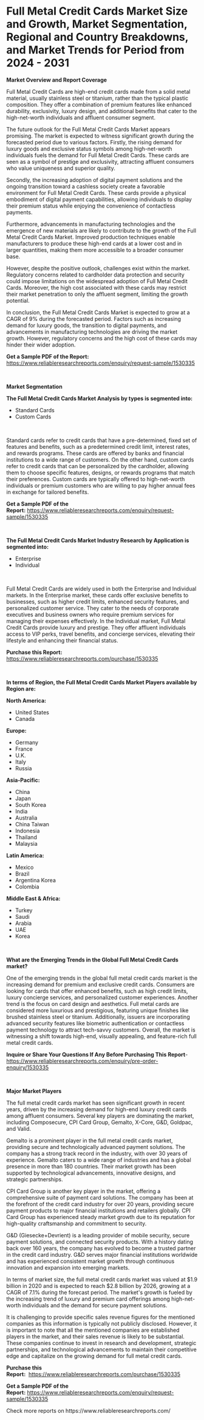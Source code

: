 <p><h1>Full Metal Credit Cards Market Size and Growth, Market Segmentation, Regional and Country Breakdowns, and Market Trends for Period from 2024 -  2031</h1></p><p><strong>Market Overview and Report Coverage</strong></p>
<p><p>Full Metal Credit Cards are high-end credit cards made from a solid metal material, usually stainless steel or titanium, rather than the typical plastic composition. They offer a combination of premium features like enhanced durability, exclusivity, luxury design, and additional benefits that cater to the high-net-worth individuals and affluent consumer segment.</p><p>The future outlook for the Full Metal Credit Cards Market appears promising. The market is expected to witness significant growth during the forecasted period due to various factors. Firstly, the rising demand for luxury goods and exclusive status symbols among high-net-worth individuals fuels the demand for Full Metal Credit Cards. These cards are seen as a symbol of prestige and exclusivity, attracting affluent consumers who value uniqueness and superior quality.</p><p>Secondly, the increasing adoption of digital payment solutions and the ongoing transition toward a cashless society create a favorable environment for Full Metal Credit Cards. These cards provide a physical embodiment of digital payment capabilities, allowing individuals to display their premium status while enjoying the convenience of contactless payments.</p><p>Furthermore, advancements in manufacturing technologies and the emergence of new materials are likely to contribute to the growth of the Full Metal Credit Cards Market. Improved production techniques enable manufacturers to produce these high-end cards at a lower cost and in larger quantities, making them more accessible to a broader consumer base.</p><p>However, despite the positive outlook, challenges exist within the market. Regulatory concerns related to cardholder data protection and security could impose limitations on the widespread adoption of Full Metal Credit Cards. Moreover, the high cost associated with these cards may restrict their market penetration to only the affluent segment, limiting the growth potential.</p><p>In conclusion, the Full Metal Credit Cards Market is expected to grow at a CAGR of 9% during the forecasted period. Factors such as increasing demand for luxury goods, the transition to digital payments, and advancements in manufacturing technologies are driving the market growth. However, regulatory concerns and the high cost of these cards may hinder their wider adoption.</p></p>
<p><strong>Get a Sample PDF of the Report:</strong> <a href="https://www.reliableresearchreports.com/enquiry/request-sample/1530335">https://www.reliableresearchreports.com/enquiry/request-sample/1530335</a></p>
<p>&nbsp;</p>
<p><strong>Market Segmentation</strong></p>
<p><strong>The Full Metal Credit Cards Market Analysis by types is segmented into:</strong></p>
<p><ul><li>Standard Cards</li><li>Custom Cards</li></ul></p>
<p>&nbsp;</p>
<p><p>Standard cards refer to credit cards that have a pre-determined, fixed set of features and benefits, such as a predetermined credit limit, interest rates, and rewards programs. These cards are offered by banks and financial institutions to a wide range of customers. On the other hand, custom cards refer to credit cards that can be personalized by the cardholder, allowing them to choose specific features, designs, or rewards programs that match their preferences. Custom cards are typically offered to high-net-worth individuals or premium customers who are willing to pay higher annual fees in exchange for tailored benefits.</p></p>
<p><strong>Get a Sample PDF of the Report:</strong>&nbsp;<a href="https://www.reliableresearchreports.com/enquiry/request-sample/1530335">https://www.reliableresearchreports.com/enquiry/request-sample/1530335</a></p>
<p>&nbsp;</p>
<p><strong>The Full Metal Credit Cards Market Industry Research by Application is segmented into:</strong></p>
<p><ul><li>Enterprise</li><li>Individual</li></ul></p>
<p>&nbsp;</p>
<p><p>Full Metal Credit Cards are widely used in both the Enterprise and Individual markets. In the Enterprise market, these cards offer exclusive benefits to businesses, such as higher credit limits, enhanced security features, and personalized customer service. They cater to the needs of corporate executives and business owners who require premium services for managing their expenses effectively. In the Individual market, Full Metal Credit Cards provide luxury and prestige. They offer affluent individuals access to VIP perks, travel benefits, and concierge services, elevating their lifestyle and enhancing their financial status.</p></p>
<p><strong>Purchase this Report:</strong>&nbsp; <a href="https://www.reliableresearchreports.com/purchase/1530335">https://www.reliableresearchreports.com/purchase/1530335</a></p>
<p>&nbsp;</p>
<p><strong>In terms of Region, the Full Metal Credit Cards Market Players available by Region are:</strong></p>
<p>
    <p> <strong> North America: </strong>
        <ul>
            <li>United States</li>
            <li>Canada</li>
        </ul>
        </p> 
    <p> <strong> Europe: </strong>
        <ul>
            <li>Germany</li>
            <li>France</li>
            <li>U.K.</li>
            <li>Italy</li>
            <li>Russia</li>
        </ul>
        </p> 
    <p> <strong> Asia-Pacific: </strong>
        <ul>
            <li>China</li>
            <li>Japan</li>
            <li>South Korea</li>
            <li>India</li>
            <li>Australia</li>
            <li>China Taiwan</li>
            <li>Indonesia</li>
            <li>Thailand</li>
            <li>Malaysia</li>
        </ul>
        </p> 
    <p> <strong> Latin America: </strong>
        <ul>
            <li>Mexico</li>
            <li>Brazil</li>
            <li>Argentina Korea</li>
            <li>Colombia</li>
        </ul>
        </p> 
    <p> <strong> Middle East & Africa: </strong>
        <ul>
            <li>Turkey</li>
            <li>Saudi</li>
            <li>Arabia</li>
            <li>UAE</li>
            <li>Korea</li>
        </ul>
    </p>
    </p>
<p>&nbsp;</p>
<p><strong>What are the Emerging Trends in the Global Full Metal Credit Cards market?</strong></p>
<p><p>One of the emerging trends in the global full metal credit cards market is the increasing demand for premium and exclusive credit cards. Consumers are looking for cards that offer enhanced benefits, such as high credit limits, luxury concierge services, and personalized customer experiences. Another trend is the focus on card design and aesthetics. Full metal cards are considered more luxurious and prestigious, featuring unique finishes like brushed stainless steel or titanium. Additionally, issuers are incorporating advanced security features like biometric authentication or contactless payment technology to attract tech-savvy customers. Overall, the market is witnessing a shift towards high-end, visually appealing, and feature-rich full metal credit cards.</p></p>
<p><strong>Inquire or Share Your Questions If Any Before Purchasing This Report</strong>- <a href="https://www.reliableresearchreports.com/enquiry/pre-order-enquiry/1530335">https://www.reliableresearchreports.com/enquiry/pre-order-enquiry/1530335</a></p>
<p>&nbsp;</p>
<p><strong>Major Market Players</strong></p>
<p><p>The full metal credit cards market has seen significant growth in recent years, driven by the increasing demand for high-end luxury credit cards among affluent consumers. Several key players are dominating the market, including Composecure, CPI Card Group, Gemalto, X-Core, G&D, Goldpac, and Valid. </p><p>Gemalto is a prominent player in the full metal credit cards market, providing secure and technologically advanced payment solutions. The company has a strong track record in the industry, with over 30 years of experience. Gemalto caters to a wide range of industries and has a global presence in more than 180 countries. Their market growth has been supported by technological advancements, innovative designs, and strategic partnerships.</p><p>CPI Card Group is another key player in the market, offering a comprehensive suite of payment card solutions. The company has been at the forefront of the credit card industry for over 20 years, providing secure payment products to major financial institutions and retailers globally. CPI Card Group has experienced steady market growth due to its reputation for high-quality craftsmanship and commitment to security.</p><p>G&D (Giesecke+Devrient) is a leading provider of mobile security, secure payment solutions, and connected security products. With a history dating back over 160 years, the company has evolved to become a trusted partner in the credit card industry. G&D serves major financial institutions worldwide and has experienced consistent market growth through continuous innovation and expansion into emerging markets.</p><p>In terms of market size, the full metal credit cards market was valued at $1.9 billion in 2020 and is expected to reach $2.8 billion by 2026, growing at a CAGR of 7.1% during the forecast period. The market's growth is fueled by the increasing trend of luxury and premium card offerings among high-net-worth individuals and the demand for secure payment solutions.</p><p>It is challenging to provide specific sales revenue figures for the mentioned companies as this information is typically not publicly disclosed. However, it is important to note that all the mentioned companies are established players in the market, and their sales revenue is likely to be substantial. These companies continue to invest in research and development, strategic partnerships, and technological advancements to maintain their competitive edge and capitalize on the growing demand for full metal credit cards.</p></p>
<p><strong>Purchase this Report:</strong>&nbsp;&nbsp;<a href="https://www.reliableresearchreports.com/purchase/1530335">https://www.reliableresearchreports.com/purchase/1530335</a></p>
<p></p>
<p><strong>Get a Sample PDF of the Report:</strong>&nbsp;<a href="https://www.reliableresearchreports.com/enquiry/request-sample/1530335">https://www.reliableresearchreports.com/enquiry/request-sample/1530335</a></p>
<p>Check more reports on https://www.reliableresearchreports.com/</p>